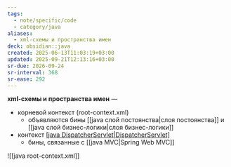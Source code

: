 ```yaml
---
tags:
  - note/specific/code
  - category/java
aliases:
  - xml-схемы и пространства имен
deck: obsidian::java
created: 2025-06-13T11:03:19+03:00
updated: 2025-09-21T12:13:16+03:00
sr-due: 2026-09-24
sr-interval: 368
sr-ease: 292
---
```


**xml-схемы и пространства имен**
—
- корневой контекст (root-context.xml)
	- объявляются бины [[java слой постоянства|слоя постоянства]] и [[java слой бизнес-логики|слоя бизнес-логики]]
- контекст [[java DispatcherServlet|DispatcherServlet]](servlet-context.xml)
	- бины, связанные с [[java MVC|Spring Web MVC]]

![[java root-context.xml]]
